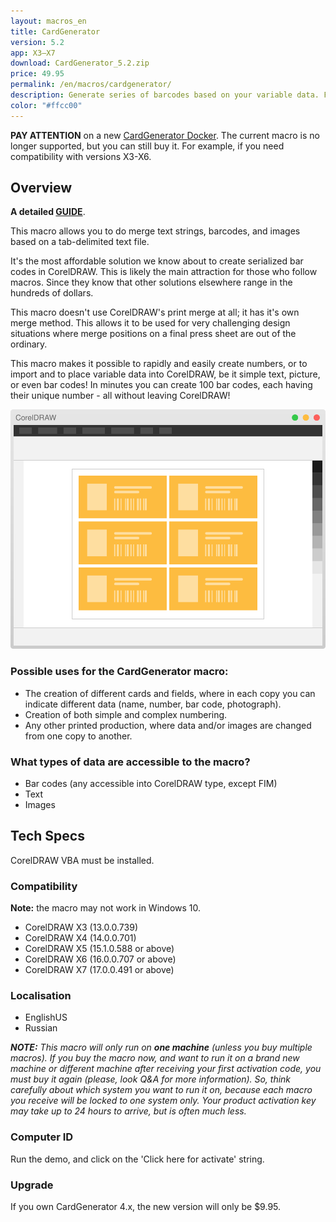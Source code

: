 ```yaml
---
layout: macros_en
title: CardGenerator
version: 5.2
app: X3–X7
download: CardGenerator_5.2.zip
price: 49.95
permalink: /en/macros/cardgenerator/
description: Generate series of barcodes based on your variable data. Flexible numbering scenarios and automatic placement of variable data on document pages.
color: "#ffcc00"
---
```


**PAY ATTENTION** on a new [CardGenerator Docker](/en/macros/cardgenerator-docker/).
The current macro is no longer supported, but you can still buy it.
For example, if you need compatibility with versions X3-X6.

## Overview

**A detailed [GUIDE](https://www.gitbook.com/book/cdrpro-macros/cardgenerator-en/)**.

This macro allows you to do merge text strings, barcodes, and images based on a tab-delimited text file.

It's the most affordable solution we know about to create serialized bar codes in CorelDRAW.
This is likely the main attraction for those who follow macros.
Since they know that other solutions elsewhere range in the hundreds of dollars.

This macro doesn't use CorelDRAW's print merge at all; it has it's own merge method.
This allows it to be used for very challenging design situations where merge positions
on a final press sheet are out of the ordinary.

This macro makes it possible to rapidly and easily create numbers,
or to import and to place variable data into CorelDRAW, be it simple text, picture,
or even bar codes! In minutes you can create 100 bar codes,
each having their unique number - all without leaving CorelDRAW!

![CardGenerator](/assets/macros/cardgenerator/cgen.svg)

### Possible uses for the CardGenerator macro:

* The creation of different cards and fields,
  where in each copy you can indicate different data (name, number, bar code, photograph).
* Creation of both simple and complex numbering.
* Any other printed production, where data and/or images are changed from one copy to another.

### What types of data are accessible to the macro?

* Bar codes (any accessible into CorelDRAW type, except FIM)
* Text
* Images

## Tech Specs

CorelDRAW VBA must be installed.

### Compatibility

**Note:** the macro may not work in Windows 10.

* CorelDRAW Х3 (13.0.0.739)
* CorelDRAW Х4 (14.0.0.701)
* CorelDRAW X5 (15.1.0.588 or above)
* CorelDRAW X6 (16.0.0.707 or above)
* CorelDRAW X7 (17.0.0.491 or above)

### Localisation

* EnglishUS
* Russian

_**NOTE:** This macro will only run on **one machine** (unless you buy multiple macros).
If you buy the macro now, and want to run it on a brand new machine or different machine
after receiving your first activation code, you must buy it again (please, look Q&A for more information).
So, think carefully about which system you want to run it on, because each macro you receive will be locked
to one system only. Your product activation key may take up to 24 hours to arrive, but is often much less._

### Computer ID

Run the demo, and click on the 'Click here for activate' string.

### Upgrade
    
If you own CardGenerator 4.x, the new version will only be $9.95.

